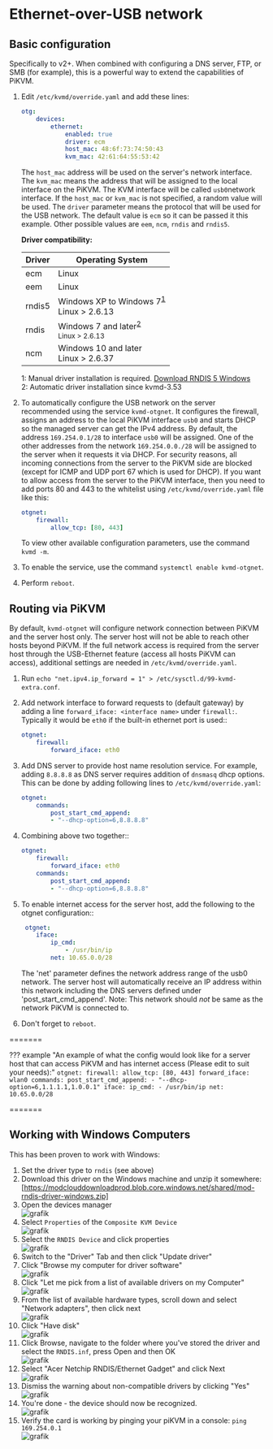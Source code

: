 # Ethernet-over-USB network

## Basic configuration

Specifically to v2+. When combined with configuring a DNS server, FTP, or SMB (for example), this is a powerful way to extend the capabilities of PiKVM.

1. Edit `/etc/kvmd/override.yaml` and add these lines:

    ``` yaml
    otg:
        devices:
            ethernet:
                enabled: true
                driver: ecm
                host_mac: 48:6f:73:74:50:43
                kvm_mac: 42:61:64:55:53:42
    ```

    The `host_mac` address will be used on the server's network interface. The `kvm_mac` means the address that will be assigned to the local interface on the PiKVM. The KVM interface will be called `usb0`network interface. If the `host_mac` or `kvm_mac` is not specified, a random value will be used. The `driver` parameter means the protocol that will be used for the USB network. The default value is `ecm` so it can be passed it this example. Other possible values are `eem`, `ncm`, `rndis` and `rndis5`.

    **Driver compatibility:**

    | Driver | Operating System|
    |--------|-------|
    | ecm    | Linux |
    | eem    | Linux |
    | rndis5 | Windows XP to Windows 7<sup>[1](#rndis5)</sup><br>Linux > 2.6.13 |
    | rndis  | Windows 7 and later<sup>[2](#rndis)<br>Linux > 2.6.13 |
    | ncm    | Windows 10 and later<br>Linux > 2.6.37 |

    <a name="rndis5">1</a>: Manual driver installation is required. [Download RNDIS 5 Windows](driver/win/pikvm-rndis5.inf)<br>
    <a name="rndis">2</a>: Automatic driver installation since kvmd-3.53

2. To automatically configure the USB network on the server recommended using the service `kvmd-otgnet`. It configures the firewall, assigns an address to the local PiKVM interface `usb0` and starts DHCP so the managed server can get the IPv4 address. By default, the address `169.254.0.1/28` to interface `usb0` will be assigned. One of the other addresses from the network `169.254.0.0./28` will be assigned to the server when it requests it via DHCP. For security reasons, all incoming connections from the server to the PiKVM side are blocked (except for ICMP and UDP port 67 which is used for DHCP). If you want to allow access from the server to the PiKVM interface, then you need to add ports 80 and 443 to the whitelist using `/etc/kvmd/override.yaml` file like this:

    ```yaml
    otgnet:
        firewall:
            allow_tcp: [80, 443]
    ```

    To view other available configuration parameters, use the command `kvmd -m`.

3. To enable the service, use the command `systemctl enable kvmd-otgnet`.

4. Perform `reboot`.


## Routing via PiKVM

By default, `kvmd-otgnet` will configure network connection between PiKVM and the server host only. The server host will not be able to reach other hosts beyond PiKVM. If the full network access is required from the server host through the USB-Ethernet feature (access all hosts PiKVM can access), additional settings are needed in `/etc/kvmd/override.yaml`.

1. Run `echo "net.ipv4.ip_forward = 1" > /etc/sysctl.d/99-kvmd-extra.conf`.

2. Add network interface to forward requests to (default gateway) by adding a line `forward_iface: <interface name>` under `firewall:`. Typically it would be `eth0` if the built-in ethernet port is used::

    ```yaml
    otgnet:
        firewall:
            forward_iface: eth0
    ```

3. Add DNS server to provide host name resolution service. For example, adding `8.8.8.8` as DNS server requires addition of `dnsmasq` dhcp options. This can be done by adding following lines to `/etc/kvmd/override.yaml`:

    ```yaml
    otgnet:
        commands:
            post_start_cmd_append:
            - "--dhcp-option=6,8.8.8.8"
    ```

4. Combining above two together::

    ```yaml
    otgnet:
        firewall:
            forward_iface: eth0
        commands:
            post_start_cmd_append:
            - "--dhcp-option=6,8.8.8.8"
    ```
5. To enable internet access for the server host, add the following to the otgnet configuration::
    
    ```yaml
     otgnet:
        iface:
            ip_cmd:
                - /usr/bin/ip
            net: 10.65.0.0/28
    ```
    The 'net' parameter defines the network address range of the usb0 network. The server host will automatically receive an IP address within this network including the DNS servers defined under 'post_start_cmd_append'. Note: This network should *not* be same as the network PiKVM is connected to.
    
6. Don't forget to `reboot`.


=======
    
??? example "An example of what the config would look like for a server host that can access PiKVM and has internet access (Please edit to suit your needs):"
    ```
    otgnet:
        firewall:
            allow_tcp: [80, 443]
            forward_iface: wlan0
        commands:
            post_start_cmd_append:
                - "--dhcp-option=6,1.1.1.1,1.0.0.1"
        iface:
            ip_cmd:
                - /usr/bin/ip
            net: 10.65.0.0/28
    ```

  
=======
## Working with Windows Computers
This has been proven to work with Windows:
1. Set the driver type to `rndis` (see above)
2. Download this driver on the Windows machine and unzip it somewhere: [https://modclouddownloadprod.blob.core.windows.net/shared/mod-rndis-driver-windows.zip] 
3. Open the devices manager \
   ![grafik](https://user-images.githubusercontent.com/100349/149659926-34c6650e-fc9d-469b-838d-969b754d98fd.png)
4. Select `Properties` of the `Composite KVM Device` \
   ![grafik](https://user-images.githubusercontent.com/100349/149659971-67f68537-af83-41af-a777-99c022b78677.png)
5. Select the `RNDIS Device` and click properties \
   ![grafik](https://user-images.githubusercontent.com/100349/149659911-9f734343-50c2-4868-82e0-f47712670d98.png)
6. Switch to the "Driver" Tab and then click "Update driver"
7. Click "Browse my computer for driver software" \
  ![grafik](https://user-images.githubusercontent.com/100349/149660982-0f9ce11e-ab03-4bff-a0aa-1c2427664a19.png)
8. Click "Let me pick from a list of available drivers on my Computer" \
   ![grafik](https://user-images.githubusercontent.com/100349/149661039-ad6740d5-624b-4649-aef9-38cbaf5965b3.png)
9. From the list of available hardware types, scroll down and select "Network adapters", then click next \
   ![grafik](https://user-images.githubusercontent.com/100349/149661132-405fad53-a4a4-41c2-a60d-da3a93059ae2.png) 
10. Click "Have disk" \
  ![grafik](https://user-images.githubusercontent.com/100349/149661092-7cd9f642-039a-4469-8439-44dca9f24129.png)
11. Click Browse, navigate to the folder where you've stored the driver and select the `RNDIS.inf`, press Open and then OK \
  ![grafik](https://user-images.githubusercontent.com/100349/149661186-5039689e-53fe-49e6-8892-af0bd92daa54.png)
12. Select "Acer Netchip RNDIS/Ethernet Gadget" and click Next  \
  ![grafik](https://user-images.githubusercontent.com/100349/149661214-d0504972-a8f6-4496-a4d6-033c70f45f9f.png)
13. Dismiss the warning about non-compatible drivers by clicking "Yes" \
  ![grafik](https://user-images.githubusercontent.com/100349/149661228-e10039ae-ac32-4b98-83aa-893e4e07b639.png)
14. You're done - the device should now be recognized. \
    ![grafik](https://user-images.githubusercontent.com/100349/149661295-97d8d8f9-5c40-4d80-b3a2-c544ca8c7224.png)
15. Verify the card is working by pinging your piKVM in a console: `ping 169.254.0.1` \
    ![grafik](https://user-images.githubusercontent.com/100349/149662794-51d34926-a6d4-425a-8cdd-b16d69e458ee.png)
